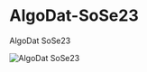 # AlgoDat-SoSe23
AlgoDat SoSe23

![AlgoDat SoSe23](https://github.com/mahizes/AlgoDat-SoSe-2023/assets/120032248/fdae610e-731c-447a-ba8a-e2a812af9fcc)

